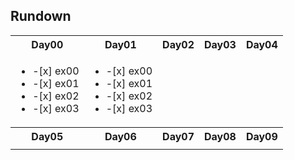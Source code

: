 ## Rundown
<table>
  <tr>
      <th>Day00</th>
      <th>Day01</th>
      <th>Day02</th>
      <th>Day03</th>
      <th>Day04</th>
  </tr>
  <tr valign="top">
    <td><ul>
<li>-[x] ex00</li>
<li>-[x] ex01</li>
<li>-[x] ex02</li>
<li>-[x] ex03</li>
    </ul></td>
    <td><ul>
<li>-[x] ex00</li>
<li>-[x] ex01</li>
<li>-[x] ex02</li>
<li>-[x] ex03</li>
    </ul></td>
    <td></td>
    <td></td>
    <td></td>
  </tr>
  <tr>
      <th>Day05</th>
      <th>Day06</th>
      <th>Day07</th>
      <th>Day08</th>
      <th>Day09</th>
  </tr>
  <tr valign="top">
    <td></td>
    <td></td>
    <td></td>
    <td></td>
    <td></td>
  </tr>
</table>

